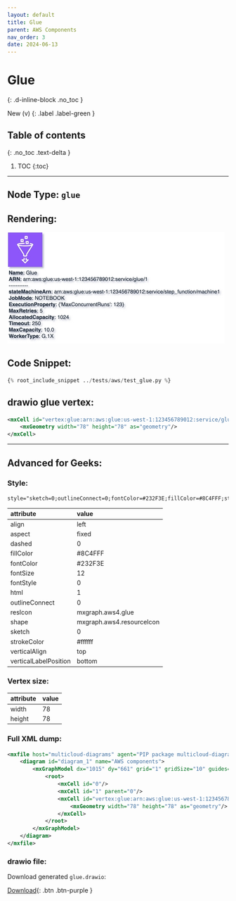 ```yaml
---
layout: default
title: Glue
parent: AWS Components
nav_order: 3
date: 2024-06-13
---
```


# Glue
{: .d-inline-block .no_toc }

New (v)
{: .label .label-green }

## Table of contents
{: .no_toc .text-delta }

1. TOC
{:toc}

---


## Node Type: ``glue``

## Rendering:

![lambda](output/jpg/glue.jpg)

## Code Snippet:

```python
{% root_include_snippet ../tests/aws/test_glue.py %}
```

## drawio glue vertex:

```xml
<mxCell id="vertex:glue:arn:aws:glue:us-west-1:123456789012:service/glue/1" parent="1" vertex="1">
    <mxGeometry width="78" height="78" as="geometry"/>
</mxCell>
```
---

## Advanced for Geeks:

### Style:
```html
style="sketch=0;outlineConnect=0;fontColor=#232F3E;fillColor=#8C4FFF;strokeColor=#ffffff;dashed=0;verticalLabelPosition=bottom;verticalAlign=top;align=left;html=1;fontSize=12;fontStyle=0;aspect=fixed;shape=mxgraph.aws4.resourceIcon;resIcon=mxgraph.aws4.glue;"
```

| attribute | value |
|:----------|:------|
|align| left |
|aspect| fixed |
|dashed| 0 |
|fillColor| #8C4FFF |
|fontColor| #232F3E |
|fontSize| 12 |
|fontStyle| 0 |
|html| 1 |
|outlineConnect| 0 |
|resIcon| mxgraph.aws4.glue |
|shape| mxgraph.aws4.resourceIcon |
|sketch| 0 |
|strokeColor| #ffffff |
|verticalAlign| top |
|verticalLabelPosition| bottom |

### Vertex size:

| attribute | value |
|:---------|:-----------|
| width    | 78  |
| height   |78|

### Full XML dump:
```xml
<mxfile host="multicloud-diagrams" agent="PIP package multicloud-diagrams. Generate resources in draw.io compatible format for Cloud infrastructure. Copyrights @ Roman Tsypuk 2023. MIT license." type="MultiCloud">
    <diagram id="diagram_1" name="AWS components">
        <mxGraphModel dx="1015" dy="661" grid="1" gridSize="10" guides="1" tooltips="1" connect="1" arrows="1" fold="1" page="1" pageScale="1" pageWidth="850" pageHeight="1100" math="0" shadow="1">
            <root>
                <mxCell id="0"/>
                <mxCell id="1" parent="0"/>
                <mxCell id="vertex:glue:arn:aws:glue:us-west-1:123456789012:service/glue/1" value="&lt;b&gt;Name&lt;/b&gt;: Glue&lt;BR&gt;&lt;b&gt;ARN&lt;/b&gt;: arn:aws:glue:us-west-1:123456789012:service/glue/1&lt;BR&gt;-----------&lt;BR&gt;&lt;b&gt;stateMachineArn&lt;/b&gt;: arn:aws:glue:us-west-1:123456789012:service/step_function/machine1&lt;BR&gt;&lt;b&gt;JobMode&lt;/b&gt;: NOTEBOOK&lt;BR&gt;&lt;b&gt;ExecutionProperty&lt;/b&gt;: {'MaxConcurrentRuns': 123}&lt;BR&gt;&lt;b&gt;MaxRetries&lt;/b&gt;: 5&lt;BR&gt;&lt;b&gt;AllocatedCapacity&lt;/b&gt;: 1024&lt;BR&gt;&lt;b&gt;Timeout&lt;/b&gt;: 250&lt;BR&gt;&lt;b&gt;MaxCapacity&lt;/b&gt;: 10.0&lt;BR&gt;&lt;b&gt;WorkerType&lt;/b&gt;: G.1X" style="sketch=0;outlineConnect=0;fontColor=#232F3E;fillColor=#8C4FFF;strokeColor=#ffffff;dashed=0;verticalLabelPosition=bottom;verticalAlign=top;align=left;html=1;fontSize=12;fontStyle=0;aspect=fixed;shape=mxgraph.aws4.resourceIcon;resIcon=mxgraph.aws4.glue;" parent="1" vertex="1">
                    <mxGeometry width="78" height="78" as="geometry"/>
                </mxCell>
            </root>
        </mxGraphModel>
    </diagram>
</mxfile>
```

### drawio file:

Download generated ``glue.drawio``:

[Download](output/drawio/glue.drawio){: .btn .btn-purple }